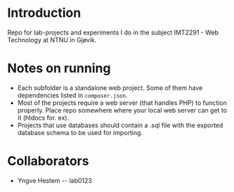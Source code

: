 # Introduction

Repo for lab-projects and experiments I do in the subject IMT2291 - Web Technology at NTNU in Gjøvik.

# Notes on running

* Each subfolder is a standalone web project. Some of them have dependencies listed in `composer.json`.
* Most of the projects require a web server (that handles PHP) to function properly. Place repo somewhere where your local web server can get to it (htdocs for. ex).
* Projects that use databases should contain a .sql file with the exported database schema to be used for importing.

# Collaborators

* Yngve Hestem -- lab0123
